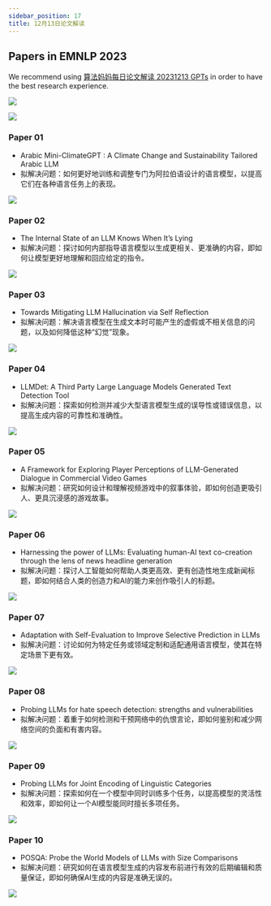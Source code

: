 ```yaml
---
sidebar_position: 17
title: 12月13日论文解读
---
```


## Papers in EMNLP 2023
We recommend using [算法妈妈每日论文解读 20231213 GPTs](https://chat.openai.com/g/g-OZ2AJ8UKu-suan-fa-ma-ma-mei-ri-lun-wen-jie-du) in order to have the best research experience.

![](./20231213/fig.gpt.0.png)

![](./20231213/fig.gpt.1.png)

### Paper 01
* Arabic Mini-ClimateGPT : A Climate Change and Sustainability Tailored Arabic LLM
* 拟解决问题：如何更好地训练和调整专门为阿拉伯语设计的语言模型，以提高它们在各种语言任务上的表现。

![](./20231213/fig.1.1.png)

### Paper 02
* The Internal State of an LLM Knows When It’s Lying
* 拟解决问题：探讨如何内部指导语言模型以生成更相关、更准确的内容，即如何让模型更好地理解和回应给定的指令。

![](./20231213/fig.2.1.png)

### Paper 03
* Towards Mitigating LLM Hallucination via Self Reflection
* 拟解决问题：解决语言模型在生成文本时可能产生的虚假或不相关信息的问题，以及如何降低这种“幻觉”现象。

![](./20231213/fig.3.1.png)

### Paper 04
* LLMDet: A Third Party Large Language Models Generated Text Detection Tool
* 拟解决问题：探索如何检测并减少大型语言模型生成的误导性或错误信息，以提高生成内容的可靠性和准确性。

![](./20231213/fig.4.1.png)

### Paper 05
* A Framework for Exploring Player Perceptions of LLM-Generated Dialogue in Commercial Video Games
* 拟解决问题：研究如何设计和理解视频游戏中的叙事体验，即如何创造更吸引人、更具沉浸感的游戏故事。

![](./20231213/fig.5.1.png)

### Paper 06
* Harnessing the power of LLMs: Evaluating human-AI text co-creation through the lens of news headline generation
* 拟解决问题：探讨人工智能如何帮助人类更高效、更有创造性地生成新闻标题，即如何结合人类的创造力和AI的能力来创作吸引人的标题。

![](./20231213/fig.6.1.png)

### Paper 07
* Adaptation with Self-Evaluation to Improve Selective Prediction in LLMs
* 拟解决问题：讨论如何为特定任务或领域定制和适配通用语言模型，使其在特定场景下更有效。

![](./20231213/fig.7.1.png)

### Paper 08
* Probing LLMs for hate speech detection: strengths and vulnerabilities
* 拟解决问题：着重于如何检测和干预网络中的仇恨言论，即如何鉴别和减少网络空间的负面和有害内容。

![](./20231213/fig.8.1.png)

### Paper 09
* Probing LLMs for Joint Encoding of Linguistic Categories
* 拟解决问题：探索如何在一个模型中同时训练多个任务，以提高模型的灵活性和效率，即如何让一个AI模型能同时擅长多项任务。

![](./20231213/fig.9.1.png)

### Paper 10
* POSQA: Probe the World Models of LLMs with Size Comparisons
* 拟解决问题：研究如何在语言模型生成的内容发布前进行有效的后期编辑和质量保证，即如何确保AI生成的内容是准确无误的。

![](./20231213/fig.10.1.png)
